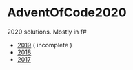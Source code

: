 # AdventOfCode2020
2020 solutions. Mostly in f#

- [2019](https://github.com/gogsbread/AdventOfCode2019) ( incomplete )
- [2018](http://github.com/gogsbread/AdventOfCode2018)
- [2017](https://github.com/gogsbread/AdventOfCode2017)
